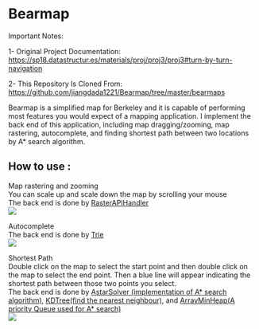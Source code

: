 # Bearmap

Important Notes: 

1- Original Project Documentation: https://sp18.datastructur.es/materials/proj/proj3/proj3#turn-by-turn-navigation

2- This Repository Is Cloned From: https://github.com/jiangdada1221/Bearmap/tree/master/bearmaps

  Bearmap is a simplified map for Berkeley and it is capable of performing most features you would expect of a mapping 
application. 
  I implement the back end of this application, including map dragging/zooming, map rastering, autocomplete, and finding
shortest path between two locations by A* search algorithm.
<br>

## How to use : 

Map rastering and zooming <br>
You can scale up and scale down the map by scrolling your mouse <br>
The back end is done by <a href="https://github.com/jiangdada1221/Bearmap/blob/master/bearmaps/proj2c/server/handler/APIRouteHandler.java">RasterAPIHandler</a>
<br>
<img src="https://media.giphy.com/media/gdNtnEYJpli6GJ3kXM/giphy.gif" >

Autocomplete <br>
The back end is done by <a href="https://github.com/jiangdada1221/Bearmap/blob/master/bearmaps/proj2c/utils/Trie.java">Trie</a> <br>
<img src="https://media.giphy.com/media/mF49G0H2YzxoDUl4n6/giphy.gif" >

Shortest Path <br>
Double click on the map to select the start point and then double click on the map to select the end point. Then a blue line will appear indicating the shortest path between those two points you select.<br>
The back end is done by <a href="https://github.com/jiangdada1221/Bearmap/blob/master/bearmaps/hw4/AStarSolver.java">AstarSolver (implementation of A* search algorithm)</a>, <a href="https://github.com/jiangdada1221/Bearmap/blob/master/bearmaps/proj2ab/KDTree.java">KDTree(find the nearest neighbour)</a>, and <a href="https://github.com/jiangdada1221/Bearmap/blob/master/bearmaps/proj2ab/ArrayHeapMinPQ.java">ArrayMinHeap(A priority Queue used for A* search)</a>
<br>
<img src="https://media.giphy.com/media/J5YeArVoe51PTftMtE/giphy.gif" >
<br>

